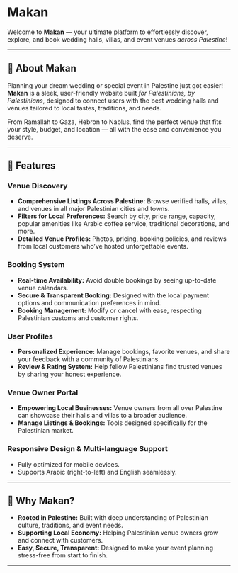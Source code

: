 # Makan

Welcome to **Makan** — your ultimate platform to effortlessly discover, explore, and book wedding halls, villas, and event venues *across Palestine*!

---

## 🌟 About Makan

Planning your dream wedding or special event in Palestine just got easier! **Makan** is a sleek, user-friendly website built *for Palestinians, by Palestinians*, designed to connect users with the best wedding halls and venues tailored to local tastes, traditions, and needs.

From Ramallah to Gaza, Hebron to Nablus, find the perfect venue that fits your style, budget, and location — all with the ease and convenience you deserve.

---

## 🚀 Features

### Venue Discovery
- **Comprehensive Listings Across Palestine:** Browse verified halls, villas, and venues in all major Palestinian cities and towns.
- **Filters for Local Preferences:** Search by city, price range, capacity, popular amenities like Arabic coffee service, traditional decorations, and more.
- **Detailed Venue Profiles:** Photos, pricing, booking policies, and reviews from local customers who’ve hosted unforgettable events.

### Booking System
- **Real-time Availability:** Avoid double bookings by seeing up-to-date venue calendars.
- **Secure & Transparent Booking:** Designed with the local payment options and communication preferences in mind.
- **Booking Management:** Modify or cancel with ease, respecting Palestinian customs and customer rights.

### User Profiles
- **Personalized Experience:** Manage bookings, favorite venues, and share your feedback with a community of Palestinians.
- **Review & Rating System:** Help fellow Palestinians find trusted venues by sharing your honest experience.

### Venue Owner Portal
- **Empowering Local Businesses:** Venue owners from all over Palestine can showcase their halls and villas to a broader audience.
- **Manage Listings & Bookings:** Tools designed specifically for the Palestinian market.

### Responsive Design & Multi-language Support
- Fully optimized for mobile devices.
- Supports Arabic (right-to-left) and English seamlessly.

---

## 🎯 Why Makan?

- **Rooted in Palestine:** Built with deep understanding of Palestinian culture, traditions, and event needs.
- **Supporting Local Economy:** Helping Palestinian venue owners grow and connect with customers.
- **Easy, Secure, Transparent:** Designed to make your event planning stress-free from start to finish.

---

